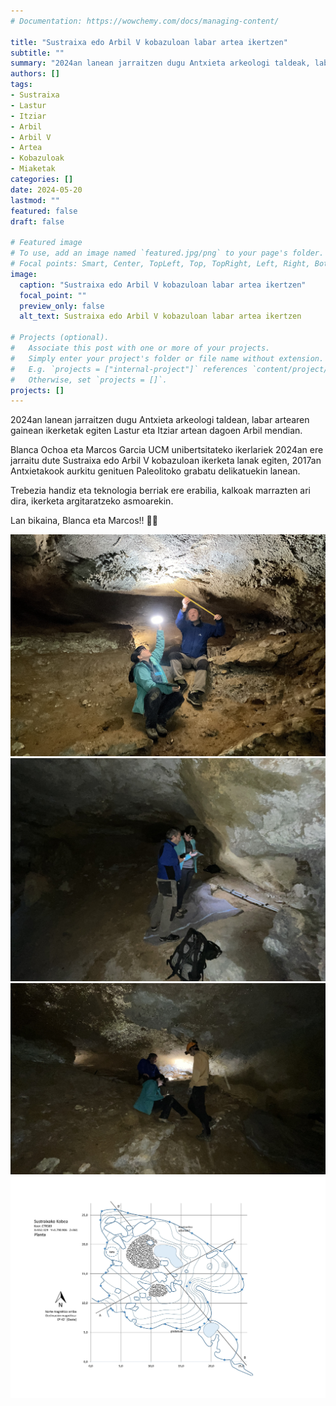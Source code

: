 ```yaml
---
# Documentation: https://wowchemy.com/docs/managing-content/

title: "Sustraixa edo Arbil V kobazuloan labar artea ikertzen"
subtitle: ""
summary: "2024an lanean jarraitzen dugu Antxieta arkeologi taldeak, labar artearen gainean ikerketak egiten Lastur eta Itziar artean dagoen Arbil mendian. "
authors: []
tags: 
- Sustraixa
- Lastur
- Itziar
- Arbil
- Arbil V
- Artea
- Kobazuloak
- Miaketak
categories: []
date: 2024-05-20
lastmod: ""
featured: false
draft: false

# Featured image
# To use, add an image named `featured.jpg/png` to your page's folder.
# Focal points: Smart, Center, TopLeft, Top, TopRight, Left, Right, BottomLeft, Bottom, BottomRight.
image:
  caption: "Sustraixa edo Arbil V kobazuloan labar artea ikertzen"
  focal_point: ""
  preview_only: false
  alt_text: Sustraixa edo Arbil V kobazuloan labar artea ikertzen

# Projects (optional).
#   Associate this post with one or more of your projects.
#   Simply enter your project's folder or file name without extension.
#   E.g. `projects = ["internal-project"]` references `content/project/deep-learning/index.md`.
#   Otherwise, set `projects = []`.
projects: []
---
```


2024an lanean jarraitzen dugu Antxieta arkeologi taldean, labar artearen gainean ikerketak egiten Lastur eta Itziar artean dagoen Arbil mendian.

Blanca Ochoa eta Marcos Garcia UCM unibertsitateko ikerlariek 2024an ere jarraitu dute Sustraixa edo Arbil V kobazuloan ikerketa lanak egiten, 2017an Antxietakook aurkitu genituen Paleolitoko grabatu delikatuekin lanean.

Trebezia handiz eta teknologia berriak ere erabilia, kalkoak marrazten ari dira, ikerketa argitaratzeko asmoarekin.

Lan bikaina, Blanca eta Marcos!! 👏👏

![Sustraixa edo Arbil V kobazuloan labar artea ikertzen](media/1.jpeg)
![Sustraixa edo Arbil V kobazuloan labar artea ikertzen](media/2.jpeg)
![Sustraixa edo Arbil V kobazuloan labar artea ikertzen](media/3.jpeg)
![Sustraixa edo Arbil V kobazuloan labar artea ikertzen](media/4.jpg)

